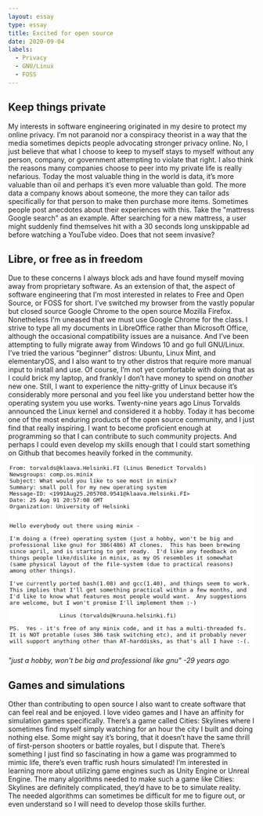 ```yaml
---
layout: essay
type: essay
title: Excited for open source
date: 2020-09-04
labels:
  - Privacy
  - GNU/Linux
  - FOSS
---
```


## Keep things private

My interests in software engineering originated in my desire to protect my online privacy. I’m not paranoid nor a conspiracy theorist in a way that the media sometimes depicts people advocating stronger privacy online. No, I just believe that what I choose to keep to myself stays to myself without any person, company, or government attempting to violate that right. I also think the reasons many companies choose to peer into my private life is really nefarious. Today the most valuable thing in the world is data, it’s more valuable than oil and perhaps it’s even more valuable than gold. The more data a company knows about someone, the more they can tailor ads specifically for that person to make then purchase more items. Sometimes people post anecdotes about their experiences with this. Take the "mattress Google search" as an example. After searching for a new mattress, a user might suddenly find themselves hit with a 30 seconds long unskippable ad before watching a YouTube video. Does that not seem invasive?

## Libre, or free as in freedom 

Due to these concerns I always block ads and have found myself moving away from proprietary software. As an extension of that, the aspect of software engineering that I’m most interested in relates to Free and Open Source, or FOSS for short. I’ve switched my browser from the vastly popular but closed source Google Chrome to the open source Mozilla Firefox. Nonetheless I'm uneased that we must use Google Chrome for the class. I strive to type all my documents in LibreOffice rather than Microsoft Office, although the occasional compatibility issues are a nuisance. And I’ve been attempting to fully migrate away from Windows 10 and go full GNU/Linux. I’ve tried the various “beginner” distros: Ubuntu, Linux Mint, and elementaryOS, and I also want to try other distros that require more manual input to install and use. Of course, I’m not yet comfortable with doing that as I could brick my laptop, and frankly I don’t have money to spend on *another* new one. Still, I want to experience the nitty-gritty of Linux because it’s considerably more personal and you feel like you understand better how the operating system you use works. Twenty-nine years ago Linus Torvalds announced the Linux kernel and considered it a hobby. Today it has become one of the most enduring products of the open source community, and I just find that really inspiring. I want to become proficient enough at programming so that I can contribute to such community projects. And perhaps I could even develop my skills enough that I could start something on Github that becomes heavily forked in the community.

<img class="ui large spaced image" src="../images/linuxorigins.jpg">

*"just a hobby, won't be big and professional like gnu" -29 years ago*

## Games and simulations

Other than contributing to open source I also want to create software that can feel real and be enjoyed. I love video games and I have an affinity for simulation games specifically. There’s a game called Cities: Skylines where I sometimes find myself simply watching for an hour the city I built and doing nothing else. Some might say it’s boring, that it doesn’t have the same thrill of first-person shooters or battle royales, but I dispute that. There’s something I just find so fascinating in how a game was programmed to mimic life, there’s even traffic rush hours simulated! I’m interested in learning more about utilizing game engines such as Unity Engine or Unreal Engine. The many algorithms needed to make such a game like Cities: Skylines are definitely complicated, they’d have to be to simulate reality. The needed algorithms can sometimes be difficult for me to figure out, or even understand so I will need to develop those skills further.

